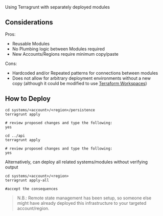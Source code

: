 Using Terragrunt with separately deployed modules

## Considerations

Pros:
* Reusable Modules
* No Plumbing logic between Modules required
* New Accounts/Regions require minimum copy/paste 

Cons:
* Hardcoded and/or Repeated patterns for connections between modules
* Does not allow for arbitrary deployment environments without a new copy (although it could be modified to use [Terraform Workspaces](https://www.terraform.io/docs/state/workspaces.html))
  
## How to Deploy
```
cd systems/<account>/<region>/persistence
terragrunt apply

# review proposed changes and type the following:
yes

cd ../api
terragrunt apply

# review proposed changes and type the following:
yes
```

Alternatively, can deploy all related systems/modules without verifying output
```
cd systems/<account>/<region>
terragrunt apply-all

#accept the consequences
```

> N.B.: Remote state management has been setup, so someone else might have already deployed this infrastructure to your targeted account/region.